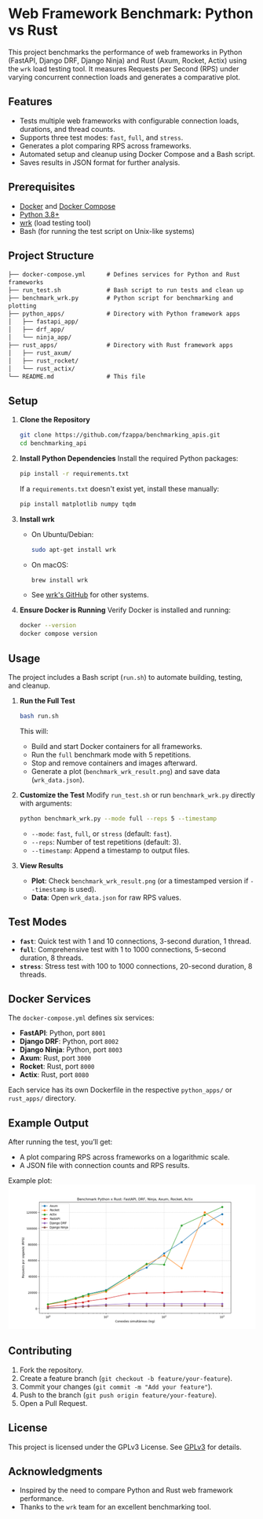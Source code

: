 # Web Framework Benchmark: Python vs Rust

This project benchmarks the performance of web frameworks in Python (FastAPI, Django DRF, Django Ninja) and Rust (Axum, Rocket, Actix) using the `wrk` load testing tool. It measures Requests per Second (RPS) under varying concurrent connection loads and generates a comparative plot.

## Features

- Tests multiple web frameworks with configurable connection loads, durations, and thread counts.
- Supports three test modes: `fast`, `full`, and `stress`.
- Generates a plot comparing RPS across frameworks.
- Automated setup and cleanup using Docker Compose and a Bash script.
- Saves results in JSON format for further analysis.

## Prerequisites

- [Docker](https://docs.docker.com/get-docker/) and [Docker Compose](https://docs.docker.com/compose/install/)
- [Python 3.8+](https://www.python.org/downloads/)
- [wrk](https://github.com/wg/wrk) (load testing tool)
- Bash (for running the test script on Unix-like systems)

## Project Structure

```
├── docker-compose.yml      # Defines services for Python and Rust frameworks
├── run_test.sh             # Bash script to run tests and clean up
├── benchmark_wrk.py        # Python script for benchmarking and plotting
├── python_apps/            # Directory with Python framework apps
│   ├── fastapi_app/
│   ├── drf_app/
│   └── ninja_app/
├── rust_apps/              # Directory with Rust framework apps
│   ├── rust_axum/
│   ├── rust_rocket/
│   └── rust_actix/
└── README.md               # This file
```

## Setup

1. **Clone the Repository**

   ```bash
   git clone https://github.com/fzappa/benchmarking_apis.git
   cd benchmarking_api
   ```

2. **Install Python Dependencies**
   Install the required Python packages:

   ```bash
   pip install -r requirements.txt
   ```

   If a `requirements.txt` doesn't exist yet, install these manually:

   ```bash
   pip install matplotlib numpy tqdm
   ```

3. **Install wrk**

   - On Ubuntu/Debian:
     ```bash
     sudo apt-get install wrk
     ```
   - On macOS:
     ```bash
     brew install wrk
     ```
   - See [wrk's GitHub](https://github.com/wg/wrk#installing) for other systems.

4. **Ensure Docker is Running**
   Verify Docker is installed and running:
   ```bash
   docker --version
   docker compose version
   ```

## Usage

The project includes a Bash script (`run.sh`) to automate building, testing, and cleanup.

1. **Run the Full Test**

   ```bash
   bash run.sh
   ```

   This will:

   - Build and start Docker containers for all frameworks.
   - Run the `full` benchmark mode with 5 repetitions.
   - Stop and remove containers and images afterward.
   - Generate a plot (`benchmark_wrk_result.png`) and save data (`wrk_data.json`).

2. **Customize the Test**
   Modify `run_test.sh` or run `benchmark_wrk.py` directly with arguments:

   ```bash
   python benchmark_wrk.py --mode full --reps 5 --timestamp
   ```

   - `--mode`: `fast`, `full`, or `stress` (default: `fast`).
   - `--reps`: Number of test repetitions (default: 3).
   - `--timestamp`: Append a timestamp to output files.

3. **View Results**
   - **Plot**: Check `benchmark_wrk_result.png` (or a timestamped version if `--timestamp` is used).
   - **Data**: Open `wrk_data.json` for raw RPS values.

## Test Modes

- **`fast`**: Quick test with 1 and 10 connections, 3-second duration, 1 thread.
- **`full`**: Comprehensive test with 1 to 1000 connections, 5-second duration, 8 threads.
- **`stress`**: Stress test with 100 to 1000 connections, 20-second duration, 8 threads.

## Docker Services

The `docker-compose.yml` defines six services:

- **FastAPI**: Python, port `8001`
- **Django DRF**: Python, port `8002`
- **Django Ninja**: Python, port `8003`
- **Axum**: Rust, port `3000`
- **Rocket**: Rust, port `8000`
- **Actix**: Rust, port `8080`

Each service has its own Dockerfile in the respective `python_apps/` or `rust_apps/` directory.

## Example Output

After running the test, you’ll get:

- A plot comparing RPS across frameworks on a logarithmic scale.
- A JSON file with connection counts and RPS results.

Example plot:
![Benchmark Result](result_benchmark_wrk.png)

## Contributing

1. Fork the repository.
2. Create a feature branch (`git checkout -b feature/your-feature`).
3. Commit your changes (`git commit -m "Add your feature"`).
4. Push to the branch (`git push origin feature/your-feature`).
5. Open a Pull Request.

## License

This project is licensed under the GPLv3 License. See [GPLv3](LICENSE) for details.

## Acknowledgments

- Inspired by the need to compare Python and Rust web framework performance.
- Thanks to the `wrk` team for an excellent benchmarking tool.
